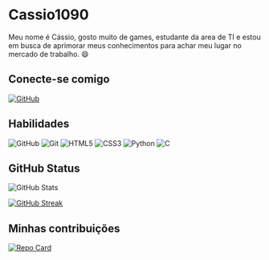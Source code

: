 # Cassio1090
Meu nome é Cássio, gosto muito de games, estudante da area de TI e estou em busca de aprimorar meus conhecimentos para achar meu lugar no mercado de trabalho. 😄

## Conecte-se comigo
[![GitHub](https://img.shields.io/badge/GitHub-000?style=for-the-badge&logo=github&logoColor=)](https://github.com/Cassio1090/)

## Habilidades
![GitHub](https://img.shields.io/badge/GitHub-000?style=for-the-badge&logo=github&logoColor=)
![Git](https://img.shields.io/badge/GitHub-000?style=for-the-badge&logo=git&logoColor=)
![HTML5](https://img.shields.io/badge/HTML5-000?style=for-the-badge&logo=html5)
![CSS3](https://img.shields.io/badge/CSS3-000?style=for-the-badge&logo=css3&logoColor=264CE4)
![Python](https://img.shields.io/badge/Python-000?style=for-the-badge&logo=python)
![C](https://img.shields.io/badge/C-000?style=for-the-badge&logo=c)

## GitHub Status
![GitHub Stats](https://github-readme-stats.vercel.app/api?username=Cassio1090&theme=aura)

[![GitHub Streak](https://streak-stats.demolab.com/?user=Cassio1090&theme=aura)](https://git.io/streak-stats)

## Minhas contribuições
[![Repo Card](https://github-readme-stats.vercel.app/api/pin/?username=Cassio1090&repo=dio-lab-open-source&theme=aura)](https://github.com/Cassio1090/Cassio1090.md)

